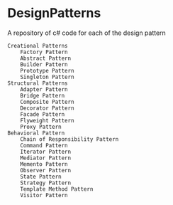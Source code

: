 # DesignPatterns
A repository of c# code for each of the design pattern



	Creational Patterns
		Factory Pattern
		Abstract Pattern
		Builder Pattern
		Prototype Pattern
		Singleton Pattern
	Structural Patterns
		Adapter Pattern
		Bridge Pattern
		Composite Pattern
		Decorator Pattern
		Facade Pattern
		Flyweight Pattern
		Proxy Pattern
	Behavioral Pattern
		Chain of Responsibility Pattern
		Command Pattern
		Iterator Pattern
		Mediator Pattern
		Memento Pattern
		Observer Pattern
		State Pattern
		Strategy Pattern
		Template Method Pattern
		Visitor Pattern
